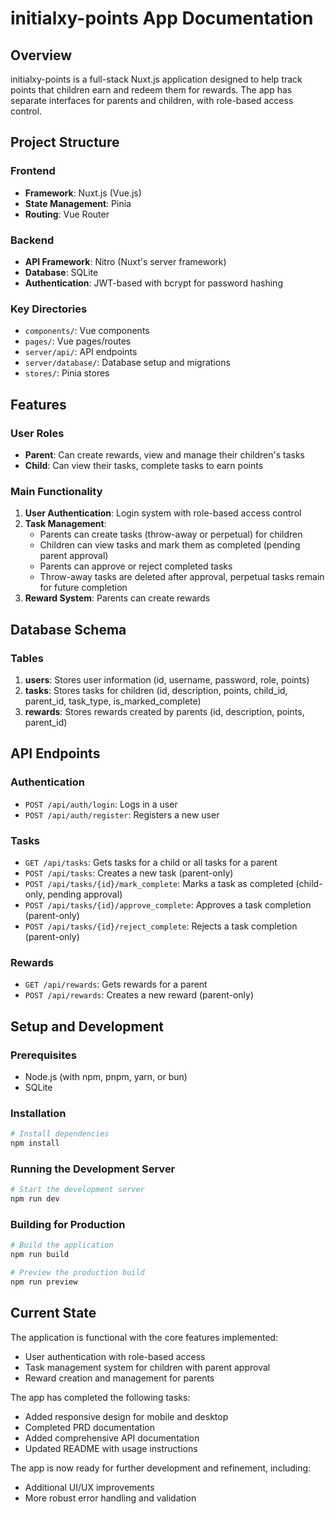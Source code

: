 # initialxy-points App Documentation

## Overview
initialxy-points is a full-stack Nuxt.js application designed to help track points that children earn and redeem them for rewards. The app has separate interfaces for parents and children, with role-based access control.

## Project Structure

### Frontend
- **Framework**: Nuxt.js (Vue.js)
- **State Management**: Pinia
- **Routing**: Vue Router

### Backend
- **API Framework**: Nitro (Nuxt's server framework)
- **Database**: SQLite
- **Authentication**: JWT-based with bcrypt for password hashing

### Key Directories
- `components/`: Vue components
- `pages/`: Vue pages/routes
- `server/api/`: API endpoints
- `server/database/`: Database setup and migrations
- `stores/`: Pinia stores

## Features

### User Roles
- **Parent**: Can create rewards, view and manage their children's tasks
- **Child**: Can view their tasks, complete tasks to earn points

### Main Functionality
1. **User Authentication**: Login system with role-based access control
2. **Task Management**:
   - Parents can create tasks (throw-away or perpetual) for children
   - Children can view tasks and mark them as completed (pending parent approval)
   - Parents can approve or reject completed tasks
   - Throw-away tasks are deleted after approval, perpetual tasks remain for future completion
3. **Reward System**: Parents can create rewards

## Database Schema

### Tables
1. **users**: Stores user information (id, username, password, role, points)
2. **tasks**: Stores tasks for children (id, description, points, child_id, parent_id, task_type, is_marked_complete)
3. **rewards**: Stores rewards created by parents (id, description, points, parent_id)

## API Endpoints

### Authentication
- `POST /api/auth/login`: Logs in a user
- `POST /api/auth/register`: Registers a new user

### Tasks
- `GET /api/tasks`: Gets tasks for a child or all tasks for a parent
- `POST /api/tasks`: Creates a new task (parent-only)
- `POST /api/tasks/{id}/mark_complete`: Marks a task as completed (child-only, pending approval)
- `POST /api/tasks/{id}/approve_complete`: Approves a task completion (parent-only)
- `POST /api/tasks/{id}/reject_complete`: Rejects a task completion (parent-only)

### Rewards
- `GET /api/rewards`: Gets rewards for a parent
- `POST /api/rewards`: Creates a new reward (parent-only)

## Setup and Development

### Prerequisites
- Node.js (with npm, pnpm, yarn, or bun)
- SQLite

### Installation
```bash
# Install dependencies
npm install
```

### Running the Development Server
```bash
# Start the development server
npm run dev
```

### Building for Production
```bash
# Build the application
npm run build

# Preview the production build
npm run preview
```

## Current State
The application is functional with the core features implemented:
- User authentication with role-based access
- Task management system for children with parent approval
- Reward creation and management for parents

The app has completed the following tasks:
- Added responsive design for mobile and desktop
- Completed PRD documentation
- Added comprehensive API documentation
- Updated README with usage instructions

The app is now ready for further development and refinement, including:
- Additional UI/UX improvements
- More robust error handling and validation